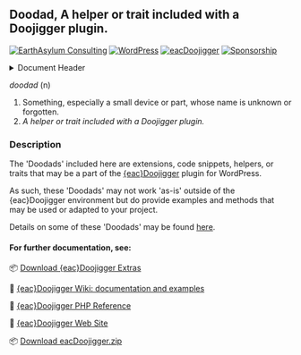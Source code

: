 ## Doodad, A helper or trait included with a Doojigger plugin.
[![EarthAsylum Consulting](https://img.shields.io/badge/EarthAsylum-Consulting-0?&labelColor=6e9882&color=707070)](https://earthasylum.com/)
[![WordPress](https://img.shields.io/badge/WordPress-Plugins-grey?logo=wordpress&labelColor=blue)](https://wordpress.org/plugins/search/EarthAsylum/)
[![eacDoojigger](https://img.shields.io/badge/Requires-%7Beac%7DDoojigger-da821d)](https://eacDoojigger.earthasylum.com/)
[![Sponsorship](https://img.shields.io/static/v1?label=Sponsorship&message=%E2%9D%A4&logo=GitHub&color=bf3889)](https://github.com/sponsors/EarthAsylum)

<details><summary>Document Header</summary>

Plugin URI:         https://eacDoojigger.earthasylum.com/  
Author:             [EarthAsylum Consulting](https://www.earthasylum.com)  
Last Updated:       25-Aug-2025  
Contributors:       [earthasylum](https://github.com/earthasylum),[kevinburkholder](https://profiles.wordpress.org/kevinburkholder)  
Donate link:        https://github.com/sponsors/EarthAsylum  
Requires EAC:       3.1  
WordPress URI:      https://wordpress.org/plugins/search/earthasylum/  
GitHub URI:         https://github.com/EarthAsylum/docs.eacDoojigger/wiki/  

</details>

_doodad_ (n)
1. Something, especially a small device or part, whose name is unknown or forgotten.
2. *A helper or trait included with a Doojigger plugin.*

### Description

The 'Doodads' included here are extensions, code snippets, helpers, or traits that may be a part of the [{eac}Doojigger](https://eacdoojigger.earthasylum.com) plugin for WordPress.

As such, these 'Doodads' may not work 'as-is' outside of the {eac}Doojigger environment but do provide examples and methods that may be used or adapted to your project.

Details on some of these 'Doodads' may be found [here](https://github.com/EarthAsylum/docs.eacDoojigger/wiki/How-To).


#### For further documentation, see:

:package: [Download {eac}Doojigger Extras][extras]

:open_file_folder: [{eac}Doojigger Wiki: documentation and examples][wiki]

:green_book: [{eac}Doojigger PHP Reference][reference]

:bookmark_tabs: [{eac}Doojigger Web Site][website]

:package: [Download eacDoojigger.zip][download]

[extras]:       https://swregistry.earthasylum.com/software-updates/eacdoojigger-extras.zip
[wiki]:         https://github.com/EarthAsylum/docs.eacDoojigger/wiki
[reference]:    https://earthasylum.github.io/docs.eacDoojigger/
[website]:      https://eacdoojigger.earthasylum.com
[download]:	    https://swregistry.earthasylum.com/software-updates/eacdoojigger.zip "Download eacDoojigger.zip, latest release, ready to install"
